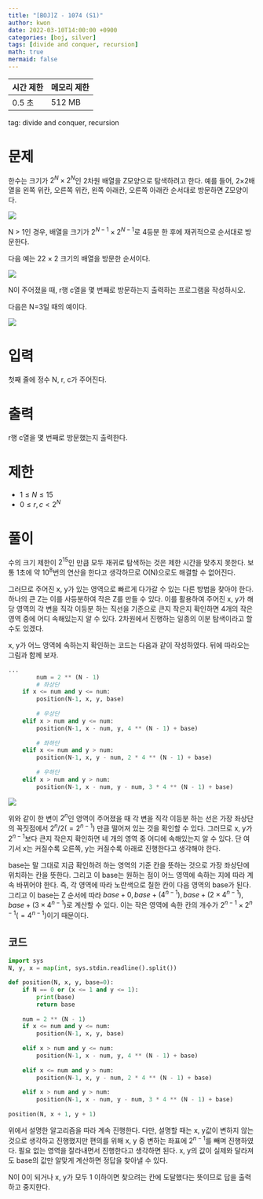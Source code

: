 ```yaml
---
title: "[BOJ]Z - 1074 (S1)"
author: kwon
date: 2022-03-10T14:00:00 +0900
categories: [boj, silver]
tags: [divide and conquer, recursion]
math: true
mermaid: false
---
```


| 시간 제한 | 메모리 제한 |
| --- | --- |
| 0.5 초 | 512 MB |

tag: divide and conquer, recursion

# 문제

한수는 크기가 $2^N×2^N$인 2차원 배열을 Z모양으로 탐색하려고 한다. 예를 들어, 2×2배열을 왼쪽 위칸, 오른쪽 위칸, 왼쪽 아래칸, 오른쪽 아래칸 순서대로 방문하면 Z모양이다.

![](https://u.acmicpc.net/21c73b56-5a91-43aa-b71f-9b74925c0adc/Screen%20Shot%202020-12-02%20at%208.09.46%20AM.png)

N > 1인 경우, 배열을 크기가 $2^{N-1}×2^{N-1}$로 4등분 한 후에 재귀적으로 순서대로 방문한다.

다음 예는 22 × 2 크기의 배열을 방문한 순서이다.

![](https://u.acmicpc.net/adc7cfae-e84d-4d5c-af8e-ee011f8fff8f/Screen%20Shot%202020-12-02%20at%208.11.17%20AM.png)

N이 주어졌을 때, r행 c열을 몇 번째로 방문하는지 출력하는 프로그램을 작성하시오.

다음은 N=3일 때의 예이다.

![](https://u.acmicpc.net/d3e84bb7-9424-4764-ad3a-811e7fcbd53f/Screen%20Shot%202020-12-30%20at%2010.50.47%20PM.png)

# 입력

첫째 줄에 정수 N, r, c가 주어진다.

# 출력

r행 c열을 몇 번째로 방문했는지 출력한다.

# 제한

- $1≤N≤15$
- $0≤r,c<2^N$

# 풀이

수의 크기 제한이 $2^{15}$인 만큼 모두 재귀로 탐색하는 것은 제한 시간을 맞추지 못한다. 보통 1초에 약 $10^8$번의 연산을 한다고 생각하므로 O(N)으로도 해결할 수 없어진다.

그러므로 주어진 x, y가 있는 영역으로 빠르게 다가갈 수 있는 다른 방법을 찾아야 한다. 하나의 큰 Z는 이를 사등분하여 작은 Z를 만들 수 있다. 이를 활용하여 주어진 x, y가 해당 영역의 각 변을 직각 이등분 하는 직선을 기준으로 큰지 작은지 확인하면 4개의 작은 영역 중에 어디 속해있는지 알 수 있다. 2차원에서 진행하는 일종의 이분 탐색이라고 할 수도 있겠다.

x, y가 어느 영역에 속하는지 확인하는 코드는 다음과 같이 작성하였다. 뒤에 따라오는 그림과 함께 보자.

```python
...
		num = 2 ** (N - 1)
		# 좌상단
    if x <= num and y <= num:
        position(N-1, x, y, base)
        
		# 우상단
    elif x > num and y <= num:
        position(N-1, x - num, y, 4 ** (N - 1) + base)
    
		# 좌하단
    elif x <= num and y > num:
        position(N-1, x, y - num, 2 * 4 ** (N - 1) + base)
        
		# 우하단
    elif x > num and y > num:
        position(N-1, x - num, y - num, 3 * 4 ** (N - 1) + base)
```

![](/posting_imgs/boj_1074.jpg)

위와 같이 한 변이 $2^n$인 영역이 주어졌을 때 각 변을 직각 이등분 하는 선은 가장 좌상단의 꼭짓점에서 $2^n/2(=2^{n-1})$ 만큼 떨어져 있는 것을 확인할 수 있다. 그러므로 x, y가 $2^{n-1}$보다 큰지 작은지 확인하면 네 개의 영역 중 어디에 속해있는지 알 수 있다. 단 여기서 x는 커질수록 오른쪽, y는 커질수록 아래로 진행한다고 생각해야 한다.

base는 말 그대로 지금 확인하려 하는 영역의 기준 칸을 뜻하는 것으로 가장 좌상단에  위치하는 칸을 뜻한다. 그리고 이 base는 원하는 점이 어느 영역에 속하는 지에 따라 계속 바뀌어야 한다. 즉, 각 영역에 따라 노란색으로 칠한 칸이 다음 영역의 base가 된다. 그리고 이 base는 Z 순서에 따라 $base+0,base+(4^{n-1}),base+(2\times4^{n-1}),base+(3\times4^{n-1})$로 계산할 수 있다. 이는 작은 영역에 속한 칸의 개수가 $2^{n-1}\times2^{n-1}(=4^{n-1})$이기 때문이다.

## 코드

```python
import sys
N, y, x = map(int, sys.stdin.readline().split())

def position(N, x, y, base=0):
    if N == 0 or (x <= 1 and y <= 1):
        print(base)
        return base
    
    num = 2 ** (N - 1)
    if x <= num and y <= num:
        position(N-1, x, y, base)
        
    elif x > num and y <= num:
        position(N-1, x - num, y, 4 ** (N - 1) + base)
    
    elif x <= num and y > num:
        position(N-1, x, y - num, 2 * 4 ** (N - 1) + base)
        
    elif x > num and y > num:
        position(N-1, x - num, y - num, 3 * 4 ** (N - 1) + base)
        
position(N, x + 1, y + 1)
```

위에서 설명한 알고리즘을 따라 계속 진행한다. 다만, 설명할 때는 x, y값이 변하지 않는 것으로 생각하고 진행했지만 편의를 위해 x, y 중 변하는 좌표에 $2^{n-1}$를 빼며 진행하였다. 필요 없는 영역을 잘라내면서 진행한다고 생각하면 된다. x, y의 값이 실제와 달라져도 base의 값만 알맞게 계산하면 정답을 찾아낼 수 있다.

N이 0이 되거나 x, y가 모두 1 이하이면 찾으려는 칸에 도달했다는 뜻이므로 답을 출력하고 중지한다.